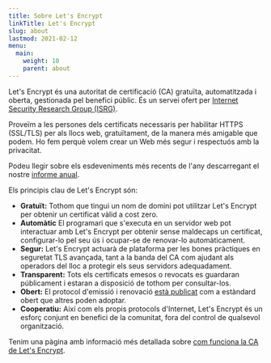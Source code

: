 ```yaml
---
title: Sobre Let's Encrypt
linkTitle: Let's Encrypt
slug: about
lastmod: 2021-02-12
menu:
  main:
    weight: 10
    parent: about
---
```


Let's Encrypt és una autoritat de certificació (CA) gratuïta, automatitzada i oberta, gestionada pel benefici públic. És un servei ofert per [Internet Security Research Group (ISRG)](https://www.abetterinternet.org/).

Proveïm a les persones dels certificats necessaris per habilitar HTTPS (SSL/TLS) per als llocs web, gratuïtament, de la manera més amigable que podem. Ho fem perquè volem crear un Web més segur i respectuós amb la privacitat.

Podeu llegir sobre els esdeveniments més recents de l'any descarregant el nostre [informe anual](https://abetterinternet.org/documents/2020-ISRG-Annual-Report.pdf).

Els principis clau de Let's Encrypt són:

* <strong>Gratuït:</strong> Tothom que tingui un nom de domini pot utilitzar Let's Encrypt per obtenir un certificat vàlid a cost zero.
* <strong>Automàtic</strong> El programari que s'executa en un servidor web pot interactuar amb Let's Encrypt per obtenir sense maldecaps un certificat, configurar-lo pel seu ús i ocupar-se de renovar-lo automàticament.
* <strong>Segur:</strong> Let's Encrypt actuarà de plataforma per les bones pràctiques en seguretat TLS avançada, tant a la banda del CA com ajudant als operadors del lloc a protegir els seus servidors adequadament.
* <strong>Transparent:</strong> Tots els certificats emesos o revocats es guardaran públicament i estaran a disposició de tothom per consultar-los.
* <strong>Obert:</strong> El protocol d'emissió i renovació [està publicat](https://tools.ietf.org/html/rfc8555) com a estàndard obert que altres poden adoptar.
* <strong>Cooperatiu:</strong> Així com els propis protocols d'Internet, Let's Encrypt és un esforç conjunt en benefici de la comunitat, fora del control de qualsevol organització.

Tenim una pàgina amb informació més detallada sobre [com funciona la CA de Let's Encrypt](/how-it-works).
